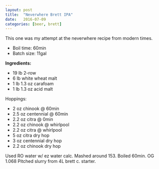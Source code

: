 ```yaml
---
layout: post
title:  "Neverwhere Brett IPA"
date:   2016-07-09
categories: [beer, brett]
---
```


This one was my attempt at the neverwhere recipe from modern times. 

* Boil time: 60min
* Batch size: 11gal

**Ingredients:**

* 19 lb 2-row
* 6 lb white wheat malt
* 1 lb 1.3 oz carafoam
* 1 lb 1.3 oz acid malt

Hoppings:

* 2 oz chinook @ 60min
* 2.5 oz centennial @ 60min
* 2.2 oz citra @ 0min
* 2.2 oz chinook @ whirlpool
* 2.2 oz citra @ whirlpool
* 5 oz citra dry hop
* 3 oz centennial dry hop
* 2.2 oz chinook dry hop

Used RO water w/ ez water calc. Mashed around 153. Boiled 60min. OG 1.068
Pitched slurry from 4L brett c. starter.
